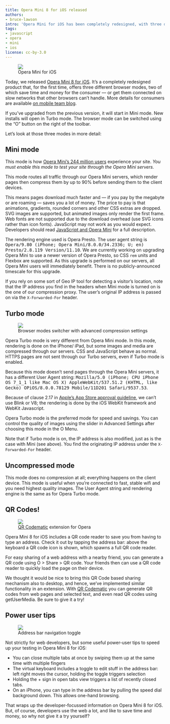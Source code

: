 ```yaml
---
title: Opera Mini 8 for iOS released
authors:
- bruce-lawson
intro: 'Opera Mini for iOS has been completely redesigned, with three different rendering modes. Here’s what web developers need to know.'
tags:
- javascript
- opera
- mini
- ios
license: cc-by-3.0
---
```


<figure block="figure" mod="right">
	<img elem="media" mod="half" src="{{ page.id }}/intro.jpg">
	<figcaption elem="caption">Opera Mini for iOS</figcaption>
</figure>

Today, we released [Opera Mini 8 for iOS](https://itunes.apple.com/app/id363729560). It’s a completely redesigned product that, for the first time, offers three different browser modes, two of which save time and money for the consumer — or get them connected on slow networks that other browsers can’t handle. More details for consumers are available [on mobile team blog](http://www.opera.com/blogs/mobile/2014/06/download-the-new-opera-mini-for-iphone-ipad/).

If you’ve upgraded from the previous version, it will start in Mini mode. New installs will open in Turbo mode. The browser mode can be switched using the “O” button on the right of the toolbar.

Let’s look at those three modes in more detail:

## Mini mode

This mode is how [Opera Mini’s 244 million users](http://www.operasoftware.com/smw/2014-04) experience your site. _You must enable this mode to test your site through the Opera Mini servers._

This mode routes all traffic through our Opera Mini servers, which render pages then compress them by up to 90% before sending them to the client devices.

This means pages download much faster and — if you pay by the megabyte or are roaming — saves you a lot of money. The price to pay is that animations, gradients, rounded corners and other CSS extras are dropped. SVG images are supported, but animated images only render the first frame. Web fonts are not supported due to the download overhead (use SVG icons rather than icon fonts). JavaScript may not work as you would expect. Developers should read [JavaScript and Opera Mini](https://dev.opera.com/articles/opera-mini-and-javascript/) for a full description.

The rendering engine used is Opera Presto. The user agent string is <samp>Opera/9.80 (iPhone; Opera Mini/8.0.0/34.2336; U; en) Presto/2.8.119 Version/11.10</samp>. We are currently working on upgrading Opera Mini to use a newer version of Opera Presto, so CSS `rem` units and Flexbox are supported. As this upgrade is performed on our servers, all Opera Mini users will immediately benefit. There is no publicly-announced timescale for this upgrade.

If you rely on some sort of Geo IP tool for detecting a visitor’s location, note that the IP address you find in the headers when Mini mode is turned on is the one of our compression proxy. The user’s original IP address is passed on via the `X-Forwarded-For` header.

## Turbo mode

<figure block="figure" mod="right">
	<img elem="media" mod="half" src="{{ page.id }}/turbo.jpg">
	<figcaption elem="caption">Browser modes switcher with advanced compression settings</figcaption>
</figure>

Opera Turbo mode is very different from Opera Mini mode. In this mode, rendering is done on the iPhone/ iPad, but some images and media are compressed through our servers. CSS and JavaScript behave as normal. HTTPS pages are not sent through our Turbo servers, even if Turbo mode is enabled.

Because this mode doesn’t send pages through the Opera Mini servers, it has a different User Agent string: <samp>Mozilla/5.0 (iPhone; CPU iPhone OS 7_1_1 like Mac OS X) AppleWebKit/537.51.2 (KHTML, like Gecko) OPiOS/8.0.0.78129 Mobile/11D201 Safari/9537.53</samp>.

Because of clause 2.17 in [Apple’s App Store approval guideline](https://developer.apple.com/appstore/resources/approval/guidelines.html#functionality), we can’t use Blink or V8; the rendering is done by the iOS WebKit framework and WebKit Javascript.

Opera Turbo mode is the preferred mode for speed and savings. You can control the quality of images using the slider in Advanced Settings after choosing this mode in the O Menu.

Note that if Turbo mode is on, the IP address is also modified, just as is the case with Mini (see above). You find the originating IP address under the `X-Forwarded-For` header.

## Uncompressed mode

This mode does no compression at all; everything happens on the client device. This mode is useful when you’re connected to fast, stable wifi and you need highest quality images. The User Agent string and rendering engine is the same as for Opera Turbo mode.

## QR Codes!

<figure block="figure" mod="right">
	<img elem="media" mod="half" src="{{ page.id }}/qr.png">
	<figcaption elem="caption"><a href="https://addons.opera.com/en/extensions/details/qr-codematic/">QR Codematic</a> extension for Opera</figcaption>
</figure>

Opera Mini 8 for iOS includes a QR code reader to save you from having to type an address. Check it out by tapping the address bar: above the keyboard a QR code icon is shown, which spawns a full QR code reader.

For easy sharing of a web address with a nearby friend, you can generate a QR code using O > Share > QR code. Your friends then can use a QR code reader to quickly load the page on their device.

We thought it would be nice to bring this QR Code based sharing mechanism also to desktop, and hence, we’ve implemented similar functionality in an extension. With [QR Codematic](https://addons.opera.com/en/extensions/details/qr-codematic/) you can generate QR codes from web pages and selected text, and even read QR codes using getUserMedia. Be sure to give it a try!

## Power user tips

<figure block="figure" mod="right">
	<img elem="media" mod="half" src="{{ page.id }}/toggle.png">
	<figcaption elem="caption">Address bar navigation toggle</figcaption>
</figure>

Not strictly for web developers, but some useful power-user tips to speed up your testing in Opera Mini 8 for iOS:

- You can close multiple tabs at once by swiping them up at the same time with multiple fingers
- The virtual keyboard includes a toggle to edit stuff in the address bar: left right moves the cursor, holding the toggle triggers selection
- Holding the + sign in open tabs view triggers a list of recently closed tabs.
- On an iPhone, you can type in the address bar by pulling the speed dial background down. This allows one-hand browsing.

That wraps up the developer-focussed information on Opera Mini 8 for iOS. But, of course, developers use the web a lot, and like to save time and money, so why not give it a try yourself?
